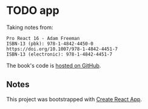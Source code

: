 # TODO app

Taking notes from:

```text
Pro React 16 - Adam Freeman
ISBN-13 (pbk): 978-1-4842-4450-0
https://doi.org/10.1007/978-1-4842-4451-7
ISBN-13 (electronic): 978-1-4842-4451-7
```

The book's code is [hosted on GitHub](https://github.com/Apress/pro-react-16).

## Notes

This project was bootstrapped with [Create React App](https://github.com/facebook/create-react-app).

